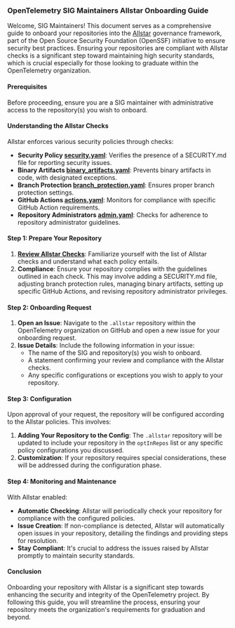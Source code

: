 ### OpenTelemetry SIG Maintainers Allstar Onboarding Guide

Welcome, SIG Maintainers! This document serves as a comprehensive guide to onboard your repositories into the [Allstar](https://github.com/ossf/allstar) governance framework, part of the Open Source Security Foundation (OpenSSF) initiative to ensure security best practices. Ensuring your repositories are compliant with Allstar checks is a significant step toward maintaining high security standards, which is crucial especially for those looking to graduate within the OpenTelemetry organization.

#### Prerequisites

Before proceeding, ensure you are a SIG maintainer with administrative access to the repository(s) you wish to onboard.

#### Understanding the Allstar Checks

Allstar enforces various security policies through checks:

- **Security Policy [security.yaml](https://github.com/open-telemetry/.allstar/blob/main/security.yaml)**: Verifies the presence of a SECURITY.md file for reporting security issues.
- **Binary Artifacts [binary_artifacts.yaml](https://github.com/open-telemetry/.allstar/blob/main/binary_artifacts.yaml)**: Prevents binary artifacts in code, with designated exceptions.
- **Branch Protection [branch_protection.yaml](https://github.com/open-telemetry/.allstar/blob/main/branch_protection.yaml)**: Ensures proper branch protection settings.
- **GitHub Actions [actions.yaml](https://github.com/open-telemetry/.allstar/blob/main/actions.yaml)**: Monitors for compliance with specific GitHub Action requirements.
- **Repository Administrators [admin.yaml](https://github.com/open-telemetry/.allstar/blob/main/admin.yaml)**: Checks for adherence to repository administrator guidelines.

#### Step 1: Prepare Your Repository

1. **[Review Allstar Checks](https://github.com/open-telemetry/.allstar/blob/main/README.md#enforced-policies)**: Familiarize yourself with the list of Allstar checks and understand what each policy entails.
2. **Compliance**: Ensure your repository complies with the guidelines outlined in each check. This may involve adding a SECURITY.md file, adjusting branch protection rules, managing binary artifacts, setting up specific GitHub Actions, and revising repository administrator privileges.

#### Step 2: Onboarding Request

1. **Open an Issue**: Navigate to the `.allstar` repository within the OpenTelemetry organization on GitHub and open a new issue for your onboarding request.
2. **Issue Details**: Include the following information in your issue:
   - The name of the SIG and repository(s) you wish to onboard.
   - A statement confirming your review and compliance with the Allstar checks.
   - Any specific configurations or exceptions you wish to apply to your repository.

#### Step 3: Configuration

Upon approval of your request, the repository will be configured according to the Allstar policies. This involves:

1. **Adding Your Repository to the Config**: The `.allstar` repository will be updated to include your repository in the `optInRepos` list or any specific policy configurations you discussed.
2. **Customization**: If your repository requires special considerations, these will be addressed during the configuration phase.

#### Step 4: Monitoring and Maintenance

With Allstar enabled:

- **Automatic Checking**: Allstar will periodically check your repository for compliance with the configured policies.
- **Issue Creation**: If non-compliance is detected, Allstar will automatically open issues in your repository, detailing the findings and providing steps for resolution.
- **Stay Compliant**: It's crucial to address the issues raised by Allstar promptly to maintain security standards.

#### Conclusion

Onboarding your repository with Allstar is a significant step towards enhancing the security and integrity of the OpenTelemetry project. By following this guide, you will streamline the process, ensuring your repository meets the organization's requirements for graduation and beyond.

